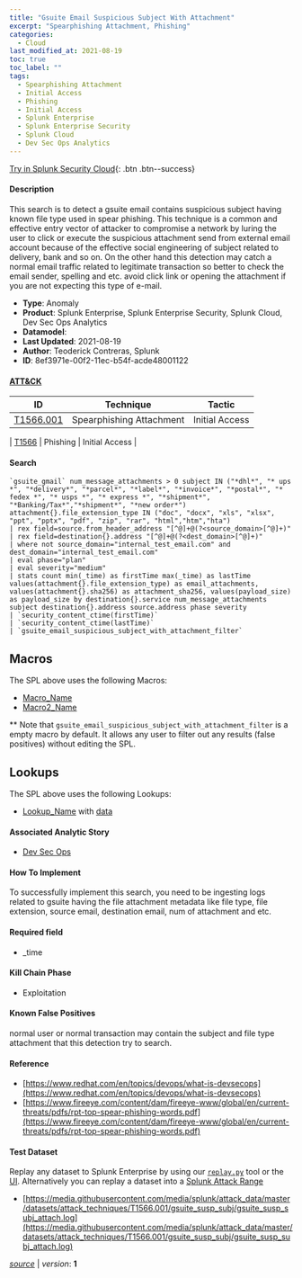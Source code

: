 ```yaml
---
title: "Gsuite Email Suspicious Subject With Attachment"
excerpt: "Spearphishing Attachment, Phishing"
categories:
  - Cloud
last_modified_at: 2021-08-19
toc: true
toc_label: ""
tags:
  - Spearphishing Attachment
  - Initial Access
  - Phishing
  - Initial Access
  - Splunk Enterprise
  - Splunk Enterprise Security
  - Splunk Cloud
  - Dev Sec Ops Analytics
---
```




[Try in Splunk Security Cloud](https://www.splunk.com/en_us/cyber-security.html){: .btn .btn--success}

#### Description

This search is to detect a gsuite email contains suspicious subject having known file type used in spear phishing. This technique is a common and effective entry vector of attacker to compromise a network by luring the user to click or execute the suspicious attachment send from external email account because of the effective social engineering of subject related to delivery, bank and so on. On the other hand this detection may catch a normal email traffic related to legitimate transaction so better to check the email sender, spelling and etc. avoid click link or opening the attachment if you are not expecting this type of e-mail.

- **Type**: Anomaly
- **Product**: Splunk Enterprise, Splunk Enterprise Security, Splunk Cloud, Dev Sec Ops Analytics
- **Datamodel**: 
- **Last Updated**: 2021-08-19
- **Author**: Teoderick Contreras, Splunk
- **ID**: 8ef3971e-00f2-11ec-b54f-acde48001122


#### [ATT&CK](https://attack.mitre.org/)

| ID          | Technique   | Tactic         |
| ----------- | ----------- |--------------- |
| [T1566.001](https://attack.mitre.org/techniques/T1566/001/) | Spearphishing Attachment | Initial Access |

| [T1566](https://attack.mitre.org/techniques/T1566/) | Phishing | Initial Access |

#### Search

```
`gsuite_gmail` num_message_attachments > 0 subject IN ("*dhl*", "* ups *", "*delivery*", "*parcel*", "*label*", "*invoice*", "*postal*", "* fedex *", "* usps *", "* express *", "*shipment*", "*Banking/Tax*","*shipment*", "*new order*") attachment{}.file_extension_type IN ("doc", "docx", "xls", "xlsx", "ppt", "pptx", "pdf", "zip", "rar", "html","htm","hta") 
| rex field=source.from_header_address "[^@]+@(?<source_domain>[^@]+)" 
| rex field=destination{}.address "[^@]+@(?<dest_domain>[^@]+)" 
| where not source_domain="internal_test_email.com" and dest_domain="internal_test_email.com" 
| eval phase="plan" 
| eval severity="medium" 
| stats count min(_time) as firstTime max(_time) as lastTime values(attachment{}.file_extension_type) as email_attachments, values(attachment{}.sha256) as attachment_sha256, values(payload_size) as payload_size by destination{}.service num_message_attachments  subject destination{}.address source.address phase severity 
| `security_content_ctime(firstTime)` 
| `security_content_ctime(lastTime)` 
| `gsuite_email_suspicious_subject_with_attachment_filter`
```

## Macros
The SPL above uses the following Macros:
* [Macro_Name](https://)
* [Macro2_Name](https://)

** Note that `gsuite_email_suspicious_subject_with_attachment_filter` is a empty macro by default. It allows any user to filter out any results (false positives) without editing the SPL.

## Lookups
The SPL above uses the following Lookups:

* [Lookup_Name]() with [data]()

#### Associated Analytic Story
* [Dev Sec Ops](/stories/dev_sec_ops)


#### How To Implement
To successfully implement this search, you need to be ingesting logs related to gsuite having the file attachment metadata like file type, file extension, source email, destination email, num of attachment and etc.

#### Required field
* _time


#### Kill Chain Phase
* Exploitation


#### Known False Positives
normal user or normal transaction may contain the subject and file type attachment that this detection try to search.





#### Reference

* [https://www.redhat.com/en/topics/devops/what-is-devsecops](https://www.redhat.com/en/topics/devops/what-is-devsecops)
* [https://www.fireeye.com/content/dam/fireeye-www/global/en/current-threats/pdfs/rpt-top-spear-phishing-words.pdf](https://www.fireeye.com/content/dam/fireeye-www/global/en/current-threats/pdfs/rpt-top-spear-phishing-words.pdf)



#### Test Dataset
Replay any dataset to Splunk Enterprise by using our [`replay.py`](https://github.com/splunk/attack_data#using-replaypy) tool or the [UI](https://github.com/splunk/attack_data#using-ui).
Alternatively you can replay a dataset into a [Splunk Attack Range](https://github.com/splunk/attack_range#replay-dumps-into-attack-range-splunk-server)

* [https://media.githubusercontent.com/media/splunk/attack_data/master/datasets/attack_techniques/T1566.001/gsuite_susp_subj/gsuite_susp_subj_attach.log](https://media.githubusercontent.com/media/splunk/attack_data/master/datasets/attack_techniques/T1566.001/gsuite_susp_subj/gsuite_susp_subj_attach.log)



[*source*](https://github.com/splunk/security_content/tree/develop/detections/cloud/gsuite_email_suspicious_subject_with_attachment.yml) \| *version*: **1**